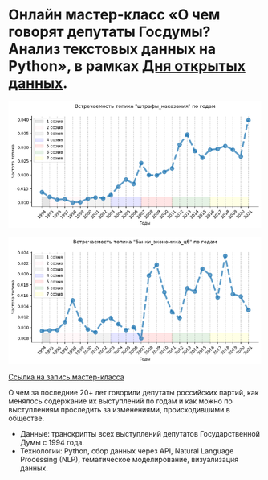 # Онлайн мастер-класс «О чем говорят депутаты Госдумы? Анализ текстовых данных на Python», в рамках [Дня открытых данных](https://opendataday.ru/msk).

![](https://github.com/DmitrySerg/open-data/blob/master/russian-parlament-2021/src/pictures/pic-1.png)

![](https://github.com/DmitrySerg/open-data/blob/master/russian-parlament-2021/src/pictures/pic-2.png)

[Ссылка на запись мастер-класса](https://www.youtube.com/watch?v=8IaE-e8kjd8&list=PLanHtAra76re5uKvSvPJvYTMbR7lRLqQL&index=4)

О чем за последние 20+ лет говорили депутаты российских партий, как менялось содержание их выступлений по годам и как можно по выступлениям проследить за изменениями, происходившими в обществе.

- Данные: транскрипты всех выступлений депутатов Государственной Думы с 1994 года.
- Технологии: Python, сбор данных через API, Natural Language Processing (NLP), тематическое моделирование, визуализация данных.

